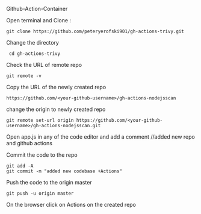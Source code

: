 Github-Action-Container

Open terminal and Clone :

    git clone https://github.com/peteryerofski901/gh-actions-trivy.git

 Change the directory

     cd gh-actions-trivy

Check the URL of remote repo

    git remote -v 
    
Copy the URL of the newly created repo

    https://github.com/<your-github-username>/gh-actions-nodejsscan

change the origin to newly created repo

    git remote set-url origin https://github.com/<your-github-username>/gh-actions-nodejsscan.git

Open app.js in any of the code editor and add a comment
//added new repo and github actions

Commit the code to the repo

    git add -A
    git commit -m "added new codebase +Actions"

Push the code to the origin master

    git push -u origin master

On the browser click on Actions on the created repo